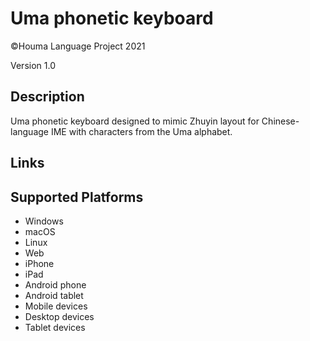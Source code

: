 Uma phonetic keyboard
==============

©Houma Language Project 2021

Version 1.0

Description
-----------

Uma phonetic keyboard designed to mimic Zhuyin layout for Chinese-language IME with characters from the Uma alphabet.

Links
-----

Supported Platforms
-------------------
 * Windows
 * macOS
 * Linux
 * Web
 * iPhone
 * iPad
 * Android phone
 * Android tablet
 * Mobile devices
 * Desktop devices
 * Tablet devices

